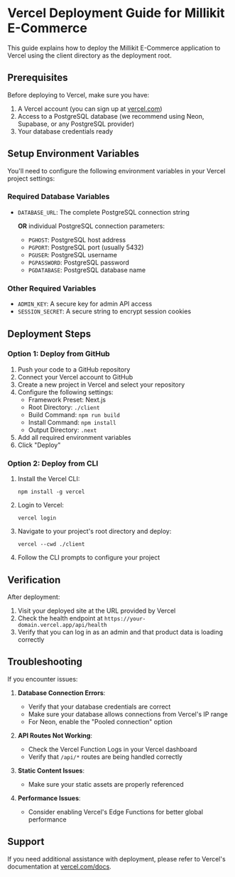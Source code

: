 # Vercel Deployment Guide for Millikit E-Commerce

This guide explains how to deploy the Millikit E-Commerce application to Vercel using the client directory as the deployment root.

## Prerequisites

Before deploying to Vercel, make sure you have:

1. A Vercel account (you can sign up at [vercel.com](https://vercel.com))
2. Access to a PostgreSQL database (we recommend using Neon, Supabase, or any PostgreSQL provider)
3. Your database credentials ready

## Setup Environment Variables

You'll need to configure the following environment variables in your Vercel project settings:

### Required Database Variables
- `DATABASE_URL`: The complete PostgreSQL connection string
  
  **OR** individual PostgreSQL connection parameters:
  - `PGHOST`: PostgreSQL host address
  - `PGPORT`: PostgreSQL port (usually 5432)
  - `PGUSER`: PostgreSQL username
  - `PGPASSWORD`: PostgreSQL password
  - `PGDATABASE`: PostgreSQL database name

### Other Required Variables
- `ADMIN_KEY`: A secure key for admin API access
- `SESSION_SECRET`: A secure string to encrypt session cookies

## Deployment Steps

### Option 1: Deploy from GitHub

1. Push your code to a GitHub repository
2. Connect your Vercel account to GitHub
3. Create a new project in Vercel and select your repository
4. Configure the following settings:
   - Framework Preset: Next.js
   - Root Directory: `./client`
   - Build Command: `npm run build`
   - Install Command: `npm install`
   - Output Directory: `.next`
5. Add all required environment variables
6. Click "Deploy"

### Option 2: Deploy from CLI

1. Install the Vercel CLI:
   ```
   npm install -g vercel
   ```

2. Login to Vercel:
   ```
   vercel login
   ```

3. Navigate to your project's root directory and deploy:
   ```
   vercel --cwd ./client
   ```

4. Follow the CLI prompts to configure your project

## Verification

After deployment:

1. Visit your deployed site at the URL provided by Vercel
2. Check the health endpoint at `https://your-domain.vercel.app/api/health`
3. Verify that you can log in as an admin and that product data is loading correctly

## Troubleshooting

If you encounter issues:

1. **Database Connection Errors**: 
   - Verify that your database credentials are correct
   - Make sure your database allows connections from Vercel's IP range
   - For Neon, enable the "Pooled connection" option

2. **API Routes Not Working**:
   - Check the Vercel Function Logs in your Vercel dashboard
   - Verify that `/api/*` routes are being handled correctly

3. **Static Content Issues**:
   - Make sure your static assets are properly referenced

4. **Performance Issues**:
   - Consider enabling Vercel's Edge Functions for better global performance

## Support

If you need additional assistance with deployment, please refer to Vercel's documentation at [vercel.com/docs](https://vercel.com/docs).